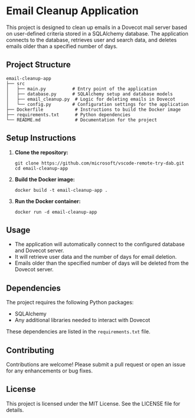 # Email Cleanup Application

This project is designed to clean up emails in a Dovecot mail server based on user-defined criteria stored in a SQLAlchemy database. The application connects to the database, retrieves user and search data, and deletes emails older than a specified number of days.

## Project Structure

```
email-cleanup-app
├── src
│   ├── main.py          # Entry point of the application
│   ├── database.py      # SQLAlchemy setup and database models
│   ├── email_cleanup.py  # Logic for deleting emails in Dovecot
│   └── config.py        # Configuration settings for the application
├── Dockerfile            # Instructions to build the Docker image
├── requirements.txt      # Python dependencies
└── README.md             # Documentation for the project
```

## Setup Instructions

1. **Clone the repository:**
   ```
   git clone https://github.com/microsoft/vscode-remote-try-dab.git
   cd email-cleanup-app
   ```

2. **Build the Docker image:**
   ```
   docker build -t email-cleanup-app .
   ```

3. **Run the Docker container:**
   ```
   docker run -d email-cleanup-app
   ```

## Usage

- The application will automatically connect to the configured database and Dovecot server.
- It will retrieve user data and the number of days for email deletion.
- Emails older than the specified number of days will be deleted from the Dovecot server.

## Dependencies

The project requires the following Python packages:

- SQLAlchemy
- Any additional libraries needed to interact with Dovecot

These dependencies are listed in the `requirements.txt` file.

## Contributing

Contributions are welcome! Please submit a pull request or open an issue for any enhancements or bug fixes.

## License

This project is licensed under the MIT License. See the LICENSE file for details.